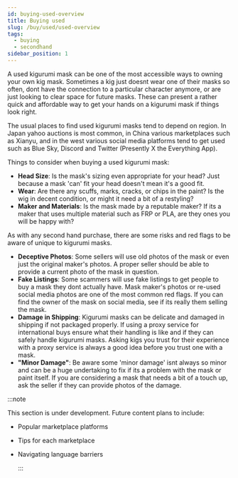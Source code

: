 ```yaml
---
id: buying-used-overview
title: Buying used
slug: /buy/used/used-overview
tags:
  - buying
  - secondhand
sidebar_position: 1
---
```


A used kigurumi mask can be one of the most accessible ways to owning your own kig mask. Sometimes a kig just doesnt wear one of their masks so often, dont have the connection to a particular character anymore, or are just looking to clear space for future masks. These can present a rather quick and affordable way to get your hands on a kigurumi mask if things look right.

The usual places to find used kigurumi masks tend to depend on region. In Japan yahoo auctions is most common, in China various marketplaces such as Xianyu, and in the west various social media platforms tend to get used such as Blue Sky, Discord and Twitter (Presently X the Everything App).

Things to consider when buying a used kigurumi mask:

- **Head Size**: Is the mask's sizing even appropriate for your head? Just because a mask 'can' fit your head doesn't mean it's a good fit.
- **Wear**: Are there any scuffs, marks, cracks, or chips in the paint? Is the wig in decent condition, or might it need a bit of a restyling?
- **Maker and Materials**: Is the mask made by a reputable maker? If its a maker that uses multiple material such as FRP or PLA, are they ones you will be happy with?

As with any second hand purchase, there are some risks and red flags to be aware of unique to kigurumi masks.

- **Deceptive Photos**: Some sellers will use old photos of the mask or even just the original maker's photos. A proper seller should be able to provide a current photo of the mask in question.
- **Fake Listings**: Some scammers will use fake listings to get people to buy a mask they dont actually have. Mask maker's photos or re-used social media photos are one of the most common red flags. If you can find the owner of the mask on social media, see if its really them selling the mask.
- **Damage in Shipping**: Kigurumi masks can be delicate and damaged in shipping if not packaged properly. If using a proxy service for international buys ensure what their handling is like and if they can safely handle kigurumi masks. Asking kigs you trust for their experience with a proxy service is always a good idea before you trust one with a mask.
- **"Minor Damage"**: Be aware some 'minor damage' isnt always so minor and can be a huge undertaking to fix if its a problem with the mask or paint itself. If you are considering a mask that needs a bit of a touch up, ask the seller if they can provide photos of the damage.

:::note

This section is under development. Future content plans to include:

- Popular marketplace platforms
- Tips for each marketplace
- Navigating language barriers

  :::
